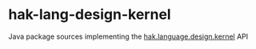 # hak-lang-design-kernel
Java package sources implementing the [hak.language.design.kernel](https://hassan-ait-kaci.net/hlt/doc/hlt/api/hlt/language/design/kernel/package-summary.html) API
